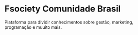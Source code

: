 # Fsociety Comunidade Brasil
Plataforma para dividir conhecimentos sobre gestão, marketing, programação e muuito mais. 
